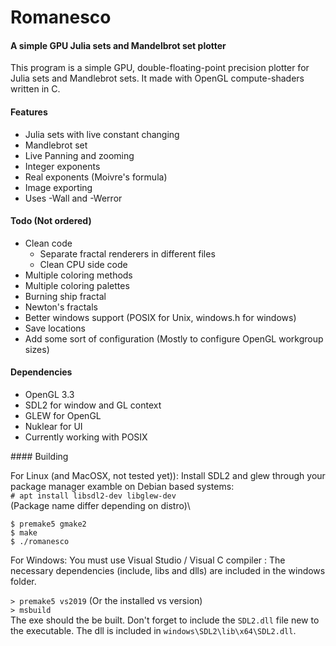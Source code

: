 # Romanesco
#### A simple GPU Julia sets and Mandelbrot set plotter

This program is a simple GPU, double-floating-point precision plotter for Julia sets and Mandlebrot sets. It made with OpenGL compute-shaders written in C.

#### Features

- Julia sets with live constant changing
- Mandlebrot set
- Live Panning and zooming
- Integer exponents
- Real exponents (Moivre's formula)
- Image exporting
- Uses -Wall and -Werror

#### Todo (Not ordered)

- Clean code
  - Separate fractal renderers in different files
  - Clean CPU side code
- Multiple coloring methods
- Multiple coloring palettes
- Burning ship fractal
- Newton's fractals
- Better windows support (POSIX for Unix, windows.h for windows)
- Save locations
- Add some sort of configuration (Mostly to configure OpenGL workgroup sizes)

#### Dependencies

- OpenGL 3.3
- SDL2 for window and GL context
- GLEW for OpenGL
- Nuklear for UI
- Currently working with POSIX

#### Building 

For Linux (and MacOSX, not tested yet)):
Install SDL2 and glew through your package manager
examble on Debian based systems:\
`# apt install libsdl2-dev libglew-dev`\
(Package name differ depending on distro)\

`$ premake5 gmake2`\
`$ make`\
`$ ./romanesco`

For Windows:
You must use Visual Studio / Visual C compiler :
The necessary dependencies (include, libs and dlls) are included in the windows folder.

`> premake5 vs2019` (Or the installed vs version)\
`> msbuild`\
The exe should the be built.
Don't forget to include the `SDL2.dll` file new to the executable. The dll is included in `windows\SDL2\lib\x64\SDL2.dll`.

